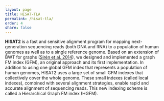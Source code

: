 ```yaml
---
layout: page
title: HISAT-TLA 
permalink: /hisat-tla/
order: 4
share: false
---
```


**HISAT2** is a fast and sensitive alignment program for mapping next-generation sequencing reads (both DNA and RNA) to a population of human genomes as well as to a single reference genome. Based on an extension of BWT for graphs ([Sir&eacute;n et al. 2014](http://dl.acm.org/citation.cfm?id=2674828)), we designed and implemented a graph FM index (GFM), an original approach and its first implementation. In addition to using one global GFM index that represents a population of human genomes, HISAT2 uses a large set of small GFM indexes that collectively cover the whole genome. These small indexes (called local indexes), combined with several alignment strategies, enable rapid and accurate alignment of sequencing reads. This new indexing scheme is called a Hierarchical Graph FM index (HGFM).
